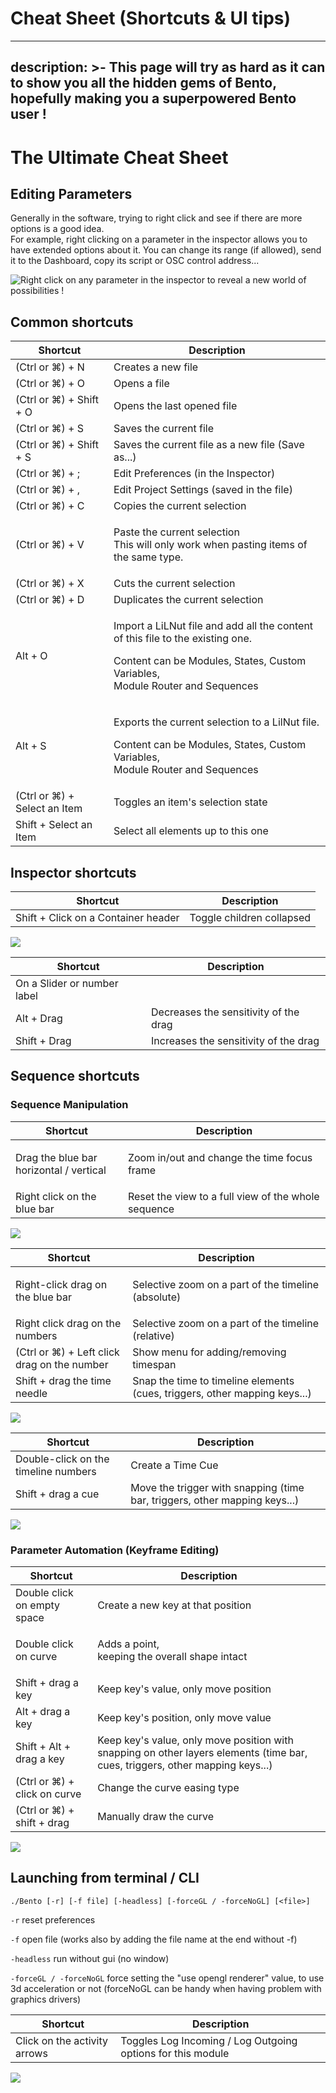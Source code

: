 # Cheat Sheet (Shortcuts & UI tips)

---
description: >-
  This page will try as hard as it can to show you all the hidden gems of
  Bento, hopefully making you a superpowered Bento user !
---

# The Ultimate Cheat Sheet

## Editing Parameters

Generally in the software, trying to right click and see if there are more options is a good idea.\
For example, right clicking on a parameter in the inspector allows you to have extended options about it. You can change its range (if allowed), send it to the Dashboard, copy its script or OSC control address...

![Right click on any parameter in the inspector to reveal a new world of possibilities !](.gitbook/assets/rightclick.gif)

## Common shortcuts

| Shortcut                     | Description                                                                                                                                                                   |
| ---------------------------- | ----------------------------------------------------------------------------------------------------------------------------------------------------------------------------- |
| (Ctrl or ⌘) + N              | Creates a new file                                                                                                                                                            |
| (Ctrl or ⌘) + O              | Opens a file                                                                                                                                                                  |
| (Ctrl or ⌘) + Shift + O      | Opens the last opened file                                                                                                                                                    |
| (Ctrl or ⌘) + S              | Saves the current file                                                                                                                                                        |
| (Ctrl or ⌘) + Shift + S      | Saves the current file as a new file (Save as...)                                                                                                                             |
| (Ctrl or ⌘) + ;              | Edit Preferences (in the Inspector)                                                                                                                                           |
| (Ctrl or ⌘) + ,              | Edit Project Settings (saved in the file)                                                                                                                                     |
| (Ctrl or ⌘) + C              | Copies the current selection                                                                                                                                                  |
| (Ctrl or ⌘) + V              | <p>Paste the current selection<br>This will only work when pasting items of the same type.</p>                                                                                |
| (Ctrl or ⌘) + X              | Cuts the current selection                                                                                                                                                    |
| (Ctrl or ⌘) + D              | Duplicates the current selection                                                                                                                                              |
| Alt + O                      | <p>Import a LiLNut file and add all the content of this file to the existing one.</p><p>Content can be Modules, States, Custom Variables, <br>Module Router and Sequences</p> |
| Alt + S                      | <p>Exports the current selection to a LilNut file.</p><p>Content can be Modules, States, Custom Variables,<br>Module Router and Sequences</p>                                 |
| (Ctrl or ⌘) + Select an Item | Toggles an item's selection state                                                                                                                                             |
| Shift + Select an Item       | Select all elements up to this one                                                                                                                                            |

## Inspector shortcuts

| Shortcut                            | Description               |
| ----------------------------------- | ------------------------- |
| Shift + Click on a Container header | Toggle children collapsed |

![](.gitbook/assets/toggle.gif)

| Shortcut                    | Description                           |
| --------------------------- | ------------------------------------- |
| On a Slider or number label |                                       |
| Alt + Drag                  | Decreases the sensitivity of the drag |
| Shift + Drag                | Increases the sensitivity of the drag |


## Sequence shortcuts

### Sequence Manipulation

| Shortcut                                           | Description                                               |
| -------------------------------------------------- | --------------------------------------------------------- |
| <p>Drag the blue bar <br>horizontal / vertical</p> | <p></p><p>Zoom in/out and change the time focus frame</p> |
| Right click on the blue bar                        | Reset the view to a full view of the whole sequence       |

![](.gitbook/assets/timemachine.gif)

| Shortcut                                    | Description                                                                |
| ------------------------------------------- | -------------------------------------------------------------------------- |
| Right-click drag on the blue bar            | <p></p><p>Selective zoom on a part of the timeline (absolute)</p>          |
| Right click drag on the numbers             | Selective zoom on a part of the timeline (relative)                        |
| (Ctrl or ⌘) + Left click drag on the number | Show menu for adding/removing timespan                                     |
| Shift + drag the time needle                | Snap the time to timeline elements (cues, triggers, other mapping keys...) |

![](.gitbook/assets/timespan.gif)

| Shortcut                             | Description                                                                |
| ------------------------------------ | -------------------------------------------------------------------------- |
| Double-click on the timeline numbers | Create a Time Cue                                                          |
| Shift + drag a cue                   | Move the trigger with snapping (time bar, triggers, other mapping keys...) |



![](.gitbook/assets/cues.gif)

### Parameter Automation (Keyframe Editing)

| Shortcut                     | Description                                                                                                                   |
| ---------------------------- | ----------------------------------------------------------------------------------------------------------------------------- |
| Double click  on empty space | Create a new key at that position                                                                                             |
| Double click on curve        | <p>Adds a point, <br>keeping the overall shape intact</p>                                                                     |
| Shift + drag a key           | Keep key's value, only move position                                                                                          |
| Alt + drag a key             | Keep key's position, only move value                                                                                          |
| Shift + Alt + drag a key     | Keep key's value, only move position with snapping on other layers elements (time bar, cues, triggers, other mapping keys...) |
| (Ctrl or ⌘) + click on curve | Change the curve easing type                                                                                                  |
| (Ctrl or ⌘) + shift + drag   | Manually draw the curve                                                                                                       |

![](<.gitbook/assets/draw .gif>)


## Launching from terminal / CLI

`./Bento [-r] [-f file] [-headless] [-forceGL / -forceNoGL] [<file>]`

`-r` reset preferences&#x20;

`-f` open file (works also by adding the file name at the end without -f)&#x20;

`-headless` run without gui (no window)&#x20;

`-forceGL / -forceNoGL` force setting the "use opengl renderer" value, to use 3d acceleration or not (forceNoGL can be handy when having problem with graphics drivers)

| Shortcut                     | Description                                                 |
| ---------------------------- | ----------------------------------------------------------- |
| Click on the activity arrows | Toggles Log Incoming / Log Outgoing options for this module |

![](.gitbook/assets/logInOut.gif)
